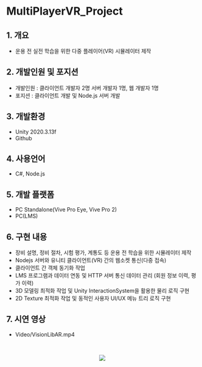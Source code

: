 # MultiPlayerVR_Project
## 1. 개요
* 운용 전 실전 학습을 위한 다중 플레이어(VR) 시뮬레이터 제작  
## 2. 개발인원 및 포지션
+ 개발인원 : 클라이언트 개발자 2명 서버 개발자 1명, 웹 개발자 1명
+ 포지션 : 클라이언트 개발 및 Node.js 서버 개발 
## 3. 개발환경
+ Unity 2020.3.13f
+ Github
## 4. 사용언어 
+ C#, Node.js
## 5. 개발 플랫폼
+ PC Standalone(Vive Pro Eye, Vive Pro 2)
+ PC(LMS)
## 6. 구현 내용
+ 장비 설명, 정비 절차, 시험 평가, 계통도 등 운용 전 학습을 위한 시뮬레이터 제작
+ Nodejs 서버와 유니티 클라이언트(VR) 간의 웹소켓 통신(다중 접속)
+ 클라이언트 간 객체 동기화 작업
+ LMS 프로그램과 데이터 연동 및 HTTP 서버 통신 데이터 관리 (회원 정보 이력, 평가 이력)
+ 3D 모델링 최적화 작업 및 Unity InteractionSystem을 활용한 물리 로직 구현
+ 2D Texture 최적화 작업 및 동적인 사용자 UI/UX 메뉴 트리 로직 구현
## 7. 시연 영상
+ Video/VisionLibAR.mp4
<br>
<p align="center">
  <img src="https://github.com/nepnep123/VisionLibAR/assets/32377893/a85d447b-5922-4006-8d97-56654f0fd667">
</p>




